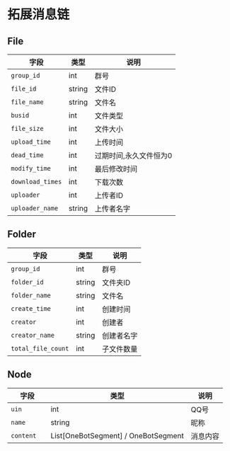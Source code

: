 # 拓展消息链

## File

| 字段             | 类型   | 说明                   |
| ---------------- | ------ | ---------------------- |
| `group_id`       | int    | 群号                   |
| `file_id`        | string | 文件ID                 |
| `file_name`      | string | 文件名                 |
| `busid`          | int    | 文件类型               |
| `file_size`      | int    | 文件大小               |
| `upload_time`    | int    | 上传时间               |
| `dead_time`      | int    | 过期时间,永久文件恒为0 |
| `modify_time`    | int    | 最后修改时间           |
| `download_times` | int    | 下载次数               |
| `uploader`       | int    | 上传者ID               |
| `uploader_name`  | string | 上传者名字             |

## Folder

| 字段               | 类型   | 说明       |
| ------------------ | ------ | ---------- |
| `group_id`         | int    | 群号       |
| `folder_id`        | string | 文件夹ID   |
| `folder_name`      | string | 文件名     |
| `create_time`      | int    | 创建时间   |
| `creator`          | int    | 创建者     |
| `creator_name`     | string | 创建者名字 |
| `total_file_count` | int    | 子文件数量 |

## Node

| 字段               | 类型   | 说明       |
| ------------------ | ------ | ---------- |
| `uin`              | int    | QQ号       |
| `name     `        | string | 昵称       |
| `content`          | List[OneBotSegment] / OneBotSegment  | 消息内容     |
